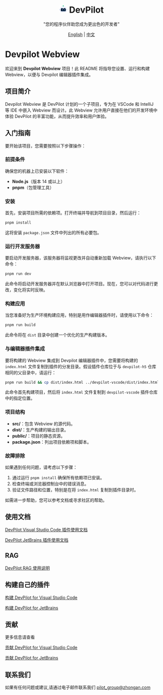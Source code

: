 <div align=center>

# <img src="./src/assets/devpilot.svg" width="26"> DevPilot

"您的程序伙伴助您成为更出色的开发者"

[English](README.md) | [中文](README_ZH.md)

</div>

# Devpilot Webview

欢迎来到 **Devpilot Webview** 项目！此 README 将指导您设置、运行和构建 Webview，以便与 Devpilot 编辑器插件集成。

## 项目简介

Devpilot Webview 是 DevPilot 计划的一个子项目，专为在 VSCode 和 IntelliJ 等 IDE 中嵌入 Webview 而设计。此 Webview 允许用户直接在他们的开发环境中体验 DevPilot 的丰富功能，从而提升效率和用户体验。

## 入门指南

要开始该项目，您需要按照以下步骤操作：

### 前提条件

确保您的机器上已安装以下软件：

- **Node.js**（版本 14 或以上）
- **pnpm**（包管理工具）

### 安装

首先，安装项目所需的依赖项。打开终端并导航到项目目录，然后运行：

```sh
pnpm install
```

这将安装 `package.json` 文件中列出的所有必要包。

### 运行开发服务器

要启动开发服务器，该服务器将监视更改并自动重新加载 Webview，请执行以下命令：

```sh
pnpm run dev
```

此命令将启动开发服务器并在默认浏览器中打开项目。现在，您可以对代码进行更改，变化将实时反映。

### 构建应用

当您准备好为生产环境构建应用，特别是用作编辑器插件时，请使用以下命令：

```sh
pnpm run build
```

此命令将在 `dist` 目录中创建一个优化的生产构建版本。

### 与编辑器插件集成

要将构建的 Webview 集成到 Devpilot 编辑器插件中，您需要将构建的 `index.html` 文件复制到插件的分发目录。假设插件仓库位于与 `devpilot-h5` 仓库相同的父目录中，请运行：

```sh
pnpm run build && cp dist/index.html ../devpilot-vscode/dist/index.html
```

此命令首先构建项目，然后将 `index.html` 文件复制到 `devpilot-vscode` 插件仓库中的指定位置。

### 项目结构

- **src/**：包含 Webview 的源代码。
- **dist/**：生产构建的输出目录。
- **public/**：项目的静态资源。
- **package.json**：列出项目依赖项和脚本。

### 故障排除

如果遇到任何问题，请考虑以下步骤：

1. 通过运行 `pnpm install` 确保所有依赖项已安装。
2. 检查终端或浏览器控制台中的错误消息。
3. 验证文件路径和位置，特别是在将 `index.html` 复制到插件目录时。

如需进一步帮助，您可以参考文档或寻求社区的帮助。

## 使用文档

[DevPilot Visual Studio Code 插件使用文档](https://github.com/openpilot-hub/documentation/blob/main/README_VSCode.md)

[DevPilot JetBrains 插件使用文档](https://github.com/openpilot-hub/documentation/blob/main/README_JetBrains.md)

## RAG

[DevPilot RAG 使用说明](https://github.com/openpilot-hub/documentation/blob/main/README_RAG.md)

## 构建自己的插件

[构建 DevPilot for Visual Studio Code](https://github.com/openpilot-hub/devpilot-vscode/blob/main/BUILD_PLUGIN_ZH.md)

[构建 DevPilot for JetBrains](https://github.com/openpilot-hub/devpilot-intellij/blob/main/BUILD_PLUGIN_ZH.md)

## 贡献

更多信息请查看

[贡献 DevPilot for Visual Studio Code](https://github.com/openpilot-hub/devpilot-vscode/blob/main/CONTRIBUTING_ZH.md)

[贡献 DevPilot for JetBrains](https://github.com/openpilot-hub/devpilot-intellij/blob/main/CONTRIBUTING_ZH.md)

## 联系我们

如果有任何问题或建议,请通过电子邮件联系我们 [pilot_group@zhongan.com](mailto:pilot_group@zhongan.com)

